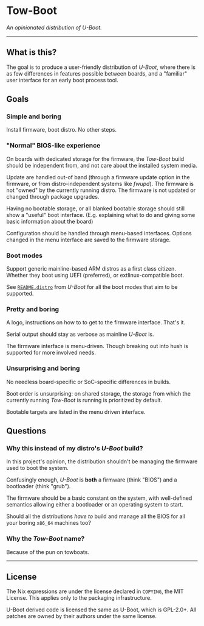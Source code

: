 Tow-Boot
========

*An opinionated distribution of U-Boot.*

* * *

What is this?
-------------

The goal is to produce a user-friendly distribution of *U-Boot*, where there is
as few differences in features possible between boards, and a "familiar" user
interface for an early boot process tool.

Goals
-----

### Simple and boring

Install firmware, boot distro. No other steps.


### "Normal" BIOS-like experience

On boards with dedicated storage for the firmware, the *Tow-Boot* build should
be independent from, and not care about the installed system media.

Update are handled out-of band (through a firmware update option in the
firmware, or from distro-independent systems like *fwupd*). The firmware is not
"owned" by the currently running distro. The firmware is not updated or changed
through package upgrades.

Having no bootable storage, or all blanked bootable storage should still show
a "useful" boot interface. (E.g. explaining what to do and giving some basic
information about the board)

Configuration should be handled through menu-based interfaces. Options changed
in the menu interface are saved to the firmware storage.


### Boot modes

Support generic mainline-based ARM distros as a first class citizen. Whether
they boot using UEFI (preferred), or extlinux-compatible boot.

See [`README.distro`](https://source.denx.de/u-boot/u-boot/-/blob/master/doc/README.distro)
from *U-Boot* for all the boot modes that aim to be supported.


### Pretty and boring

A logo, instructions on how to to get to the firmware interface. That's it.

Serial output should stay as verbose as mainline *U-Boot* is.

The firmware interface is menu-driven. Though breaking out into hush is
supported for more involved needs.


### Unsurprising and boring

No needless board-specific or SoC-specific differences in builds.

Boot order is unsurprising: on shared storage, the storage from which the
currently running *Tow-Boot* is running is prioritized by default.

Bootable targets are listed in the menu driven interface.


Questions
---------

### Why this instead of my distro's *U-Boot* build?

In this project's opinion, the distribution shouldn't be managing the firmware
used to boot the system.

Confusingly enough, *U-Boot* is **both** a firmware (think "BIOS") and a
bootloader (think "grub").

The firmware should be a basic constant on the system, with well-defined
semantics allowing either a bootloader or an operating system to start.

Should all the distributions *have to* build and manage all the BIOS for all
your boring `x86_64` machines too?


### Why the *Tow-Boot* name?

Because of the pun on towboats.

* * *

License
-------

The Nix expressions are under the license declared in `COPYING`, the MIT
License. This applies only to the packaging infrastructure.

U-Boot derived code is licensed the same as U-Boot, which is GPL-2.0+. All
patches are owned by their authors under the same license.
